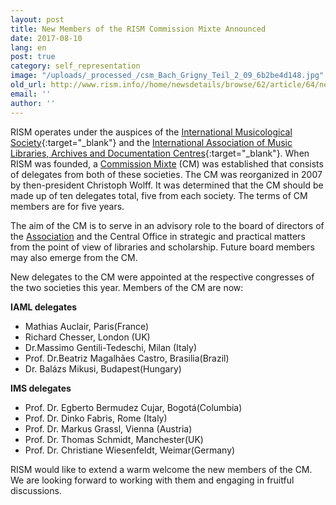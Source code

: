 ```yaml
---
layout: post
title: New Members of the RISM Commission Mixte Announced
date: 2017-08-10
lang: en
post: true
category: self_representation
image: "/uploads/_processed_/csm_Bach_Grigny_Teil_2_09_6b2be4d148.jpg"
old_url: http://www.rism.info//home/newsdetails/browse/62/article/64/new-commission-mixte-announced.html
email: ''
author: ''
---
```



RISM operates under the auspices of the [International Musicological Society](https://ims-international.ch/){:target="_blank"} and the [International Association of Music Libraries, Archives and Documentation Centres](http://www.iaml.info/){:target="_blank"}. When RISM was founded, a [Commission Mixte](/organization/international-partners.html) (CM) was established that consists of delegates from both of these societies. The CM was reorganized in 2007 by then-president Christoph Wolff. It was determined that the CM should be made up of ten delegates total, five from each society. The terms of CM members are for five years.

The aim of the CM is to serve in an advisory role to the board of directors of the [Association](/organization/the-association.html) and the Central Office in strategic and practical matters from the point of view of libraries and scholarship. Future board members may also emerge from the CM.

New delegates to the CM were appointed at the respective congresses of the two societies this year. Members of the CM are now:

**IAML delegates**

- Mathias Auclair, Paris(France)
- Richard Chesser, London (UK)
- Dr.Massimo Gentili-Tedeschi, Milan (Italy)
- Prof. Dr.Beatriz Magalhães Castro, Brasilia(Brazil)
- Dr. Balázs Mikusi, Budapest(Hungary)


**IMS delegates**

- Prof. Dr. Egberto Bermudez Cujar, Bogotá(Columbia)
- Prof. Dr. Dinko Fabris, Rome (Italy)
- Prof. Dr. Markus Grassl, Vienna (Austria)
- Prof. Dr. Thomas Schmidt, Manchester(UK)
- Prof. Dr. Christiane Wiesenfeldt, Weimar(Germany)


RISM would like to extend a warm welcome the new members of the CM. We are looking forward to working with them and engaging in fruitful discussions.



<script type="text/javascript">var switchTo5x=true;</script><script type="text/javascript" src="http://w.sharethis.com/button/buttons.js"></script><script type="text/javascript">stLight.options({publisher: "9b601438-1ce1-49d8-bfd7-9cff5df54c17", doNotHash: false, doNotCopy: false, hashAddressBar: false});</script>